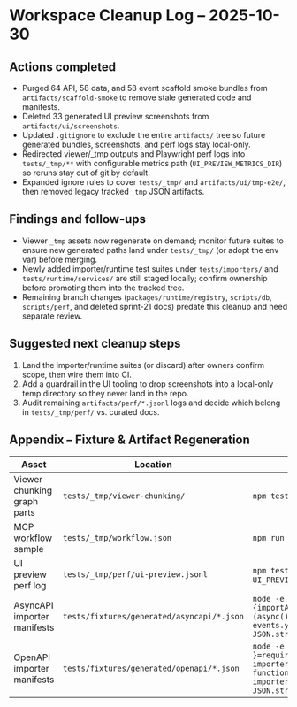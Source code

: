 # Workspace Cleanup Log – 2025-10-30

## Actions completed
- Purged 64 API, 58 data, and 58 event scaffold smoke bundles from `artifacts/scaffold-smoke` to remove stale generated code and manifests.
- Deleted 33 generated UI preview screenshots from `artifacts/ui/screenshots`.
- Updated `.gitignore` to exclude the entire `artifacts/` tree so future generated bundles, screenshots, and perf logs stay local-only.
- Redirected viewer/_tmp outputs and Playwright perf logs into `tests/_tmp/**` with configurable metrics path (`UI_PREVIEW_METRICS_DIR`) so reruns stay out of git by default.
- Expanded ignore rules to cover `tests/_tmp/` and `artifacts/ui/tmp-e2e/`, then removed legacy tracked `_tmp` JSON artifacts.

## Findings and follow-ups
- Viewer `_tmp` assets now regenerate on demand; monitor future suites to ensure new generated paths land under `tests/_tmp/` (or adopt the env var) before merging.
- Newly added importer/runtime test suites under `tests/importers/` and `tests/runtime/services/` are still staged locally; confirm ownership before promoting them into the tracked tree.
- Remaining branch changes (`packages/runtime/registry`, `scripts/db`, `scripts/perf`, and deleted sprint-21 docs) predate this cleanup and need separate review.

## Suggested next cleanup steps
1. Land the importer/runtime suites (or discard) after owners confirm scope, then wire them into CI.
2. Add a guardrail in the UI tooling to drop screenshots into a local-only temp directory so they never land in the repo.
3. Audit remaining `artifacts/perf/*.jsonl` logs and decide which belong in `tests/_tmp/perf/` vs. curated docs.

## Appendix – Fixture & Artifact Regeneration

| Asset | Location | How to (Re)generate | Notes |
| --- | --- | --- | --- |
| Viewer chunking graph parts | `tests/_tmp/viewer-chunking/` | `npm test -- --runTestsByPath tests/viewer/chunking.spec.mjs` | Test clears the directory, writes deterministic `graph.index.json` + parts. |
| MCP workflow sample | `tests/_tmp/workflow.json` | `npm run test:e2e:mcp` | Jest e2e suite writes the workflow JSON before calling `workflow_run`. |
| UI preview perf log | `tests/_tmp/perf/ui-preview.jsonl` | `npm test -- --runTestsByPath tests/ui/authoring.e2e.spec.mjs` (default) or `UI_PREVIEW_METRICS_DIR=tests/_tmp/perf node scripts/perf/preview-benchmark.mjs` | Env var keeps perf runs out of `artifacts/perf/`. |
| AsyncAPI importer manifests | `tests/fixtures/generated/asyncapi/*.json` | `node -e "const fs=require('fs');const {importAsyncAPI}=require('./packages/runtime/importers/asyncapi/importer.js');(async()=>{const res=await importAsyncAPI('tests/fixtures/asyncapi/kafka-events.yaml');fs.writeFileSync('tests/fixtures/generated/asyncapi/kafka.json', JSON.stringify(res.manifests, null, 2));})();"` | Source specs live in `tests/fixtures/asyncapi/`; update YAML then rerun command per file. |
| OpenAPI importer manifests | `tests/fixtures/generated/openapi/*.json` | `node -e "const fs=require('fs');const { OpenAPIImporter }=require('./packages/runtime/importers/openapi/importer.js');(async()=>{const importer=new OpenAPIImporter();const spec=require('./tests/fixtures/test-fixtures-function/openapi/minimal.json');const manifest=await importer.import(spec);fs.writeFileSync('tests/fixtures/generated/openapi/minimal.json', JSON.stringify(manifest, null, 2));})();"` | Swap the spec path/output filename for other fixtures (e.g., `complex.json`). |
